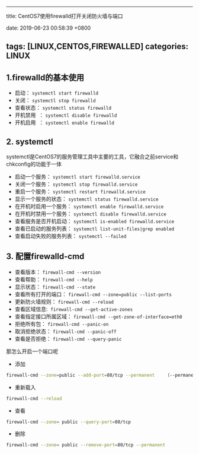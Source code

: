
---

title: CentOS7使用firewalld打开关闭防火墙与端口

date: 2019-06-23 00:58:39 +0800

tags:  [LINUX,CENTOS,FIREWALLED]
categories:  LINUX
---

<a name="PLqrk"></a>
## 1.firewalld的基本使用

- 启动： `systemctl start firewalld` 
- 关闭： `systemctl stop firewalld` 
- 查看状态： `systemctl status firewalld`   
- 开机禁用  ： `systemctl disable firewalld` 
- 开机启用  ： `systemctl enable firewalld` 
<a name="e78yi"></a>
## 2. systemctl
systemctl是CentOS7的服务管理工具中主要的工具，它融合之前service和chkconfig的功能于一体

- 启动一个服务： `systemctl start firewalld.service` 
- 关闭一个服务： `systemctl stop firewalld.service` 
- 重启一个服务： `systemctl restart firewalld.service` 
- 显示一个服务的状态： `systemctl status firewalld.service` 
- 在开机时启用一个服务： `systemctl enable firewalld.service` 
- 在开机时禁用一个服务： `systemctl disable firewalld.service` 
- 查看服务是否开机启动： `systemctl is-enabled firewalld.service` 
- 查看已启动的服务列表： `systemctl list-unit-files|grep enabled` 
- 查看启动失败的服务列表： `systemctl --failed` 
<a name="LYqTz"></a>
## 3. 配置firewalld-cmd

- 查看版本： `firewall-cmd --version` 
- 查看帮助： `firewall-cmd --help` 
- 显示状态： `firewall-cmd --state` 
- 查看所有打开的端口： `firewall-cmd --zone=public --list-ports` 
- 更新防火墙规则： `firewall-cmd --reload` 
- 查看区域信息:  `firewall-cmd --get-active-zones` 
- 查看指定接口所属区域： `firewall-cmd --get-zone-of-interface=eth0` 
- 拒绝所有包： `firewall-cmd --panic-on` 
- 取消拒绝状态： `firewall-cmd --panic-off` 
- 查看是否拒绝： `firewall-cmd --query-panic` 

那怎么开启一个端口呢

- 添加

```bash
firewall-cmd --zone=public --add-port=80/tcp --permanent    （--permanent永久生效，没有此参数重启后失效）
```

- 重新载入

```bash
firewall-cmd --reload
```

- 查看

```bash
firewall-cmd --zone= public --query-port=80/tcp
```

- 删除

```bash
firewall-cmd --zone= public --remove-port=80/tcp --permanent
```



